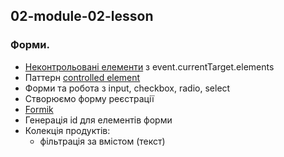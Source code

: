 ## 02-module-02-lesson
### Форми.

- [Неконтрольовані елементи](https://legacy.reactjs.org/docs/uncontrolled-components.html) з event.currentTarget.elements
- Паттерн [controlled element](https://uk.legacy.reactjs.org/docs/forms.html#gatsby-focus-wrapper)
- Форми та робота з input, checkbox, radio, select
- Створюємо форму реєстрації
- [Formik](https://formik.org/docs/examples/basic)
- Генерація id для елементів форми
- Колекція продуктів:
     - фільтрація за вмістом (текст)
